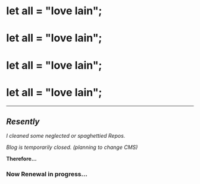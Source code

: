 # let all = "love lain";
# let all = "love lain";
# let all = "love lain";
# let all = "love lain";

----------

## _**Resently**_
_I cleaned some neglected or spaghettied Repos._

_Blog is temporarily closed. (planning to change CMS)_    
  
  
__Therefore...__


### Now Renewal in progress...


<!---
donasensei/donasensei is a ✨ special ✨ repository because its `README.md` (this file) appears on your GitHub profile.
You can click the Preview link to take a look at your changes.
--->
